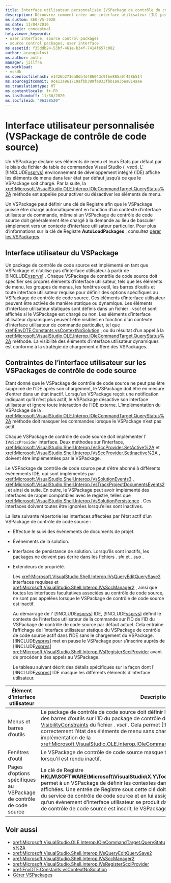 ```yaml
---
title: Interface utilisateur personnalisée (VSPackage de contrôle de code source) | Microsoft Docs
description: Découvrez comment créer une interface utilisateur (IU) personnalisée dans Visual Studio à l’aide d’un VSPackage de contrôle de code source pour spécifier des éléments d’interface utilisateur.
ms.custom: SEO-VS-2020
ms.date: 11/04/2016
ms.topic: conceptual
helpviewer_keywords:
- user interface, source control packages
- source control packages, user interface
ms.assetid: f35ddb24-53bf-461e-b34f-7414f657c082
author: acangialosi
ms.author: anthc
manager: jillfra
ms.workload:
- vssdk
ms.openlocfilehash: e1426b271ea8db4d486043c9fbe885a0f428b514
ms.sourcegitcommit: 9ce13a961719afbb389fa033fbb1a93bea814aae
ms.translationtype: MT
ms.contentlocale: fr-FR
ms.lasthandoff: 11/30/2020
ms.locfileid: "96328520"
---
```

# <a name="custom-user-interface-source-control-vspackage"></a>Interface utilisateur personnalisée (VSPackage de contrôle de code source)
Un VSPackage déclare ses éléments de menu et leurs États par défaut par le biais du fichier de table de commandes Visual Studio (*. vsct*). L' [!INCLUDE[vsprvs](../../code-quality/includes/vsprvs_md.md)] environnement de développement intégré (IDE) affiche les éléments de menu dans leur état par défaut jusqu’à ce que le VSPackage soit chargé. Par la suite, la <xref:Microsoft.VisualStudio.OLE.Interop.IOleCommandTarget.QueryStatus%2A> méthode est appelée pour activer ou désactiver les éléments de menu.

 Un VSPackage peut définir une clé de Registre afin que le VSPackage puisse être chargé automatiquement en fonction d’un contexte d’interface utilisateur de commande, même si un VSPackage de contrôle de code source doit généralement être chargé à la demande au lieu de basculer simplement vers un contexte d’interface utilisateur particulier. Pour plus d’informations sur la clé de Registre **AutoLoadPackages** , consultez [gérer les VSPackages](../../extensibility/managing-vspackages.md).

## <a name="vspackage-ui"></a>Interface utilisateur du VSPackage
 Un package de contrôle de code source est implémenté en tant que VSPackage et n’utilise pas d’interface utilisateur à partir de [!INCLUDE[vsprvs](../../code-quality/includes/vsprvs_md.md)] . Chaque VSPackage de contrôle de code source doit spécifier ses propres éléments d’interface utilisateur, tels que les éléments de menu, les groupes de menus, les fenêtres outil, les barres d’outils et toute interface utilisateur requise pour définir des options spécifiques au VSPackage de contrôle de code source. Ces éléments d’interface utilisateur peuvent être activés de manière statique ou dynamique. Les éléments d’interface utilisateur statiques sont définis dans un fichier *. vsct* et sont affichés si le VSPackage est chargé ou non. Les éléments d’interface utilisateur dynamiques peuvent être visibles en fonction d’un contexte d’interface utilisateur de commande particulier, tel que <xref:EnvDTE.Constants.vsContextNoSolution> , ou du résultat d’un appel à la <xref:Microsoft.VisualStudio.OLE.Interop.IOleCommandTarget.QueryStatus%2A> méthode. La visibilité des éléments d’interface utilisateur dynamiques est conforme à la stratégie de chargement différé des VSPackages.

## <a name="ui-constraints-on-source-control-vspackages"></a>Contraintes de l’interface utilisateur sur les VSPackages de contrôle de code source
 Étant donné que le VSPackage de contrôle de code source ne peut pas être supprimé de l’IDE après son chargement, le VSPackage doit être en mesure d’entrer dans un état inactif. Lorsqu’un VSPackage reçoit une notification indiquant qu’il n’est plus actif, le VSPackage désactive son interface utilisateur et ignore toute interaction de l’IDE externe. L’implémentation du VSPackage de la <xref:Microsoft.VisualStudio.OLE.Interop.IOleCommandTarget.QueryStatus%2A> méthode doit masquer les commandes lorsque le VSPackage n’est pas actif.

 Chaque VSPackage de contrôle de code source doit implémenter l' `IVsSccProvider` interface. Deux méthodes sur l’interface, <xref:Microsoft.VisualStudio.Shell.Interop.IVsSccProvider.SetActive%2A> et <xref:Microsoft.VisualStudio.Shell.Interop.IVsSccProvider.SetInactive%2A> , doivent être implémentées par le VSPackage.

 Le VSPackage de contrôle de code source peut s’être abonné à différents événements IDE, qui sont implémentés par <xref:Microsoft.VisualStudio.Shell.Interop.IVsSolutionEvents3> , <xref:Microsoft.VisualStudio.Shell.Interop.IVsTrackProjectDocumentsEvents2> , et ainsi de suite. En outre, le VSPackage peut avoir implémenté des interfaces de rappel compatibles avec le registre, telles que <xref:Microsoft.VisualStudio.Shell.Interop.IVsSolutionPersistence> . Ces interfaces doivent toutes être ignorées lorsqu’elles sont inactives.

 La liste suivante répertorie les interfaces affectées par l’état actif d’un VSPackage de contrôle de code source :

- Effectue le suivi des événements de documents de projet.

- Événements de la solution.

- Interfaces de persistance de solution. Lorsqu’ils sont inactifs, les packages ne doivent pas écrire dans les fichiers *. sln* et *. suo* .

- Extendeurs de propriété.

  Les <xref:Microsoft.VisualStudio.Shell.Interop.IVsQueryEditQuerySave2> interfaces requises et <xref:Microsoft.VisualStudio.Shell.Interop.IVsSccManager2> , ainsi que toutes les interfaces facultatives associées au contrôle de code source, ne sont pas appelées lorsque le VSPackage de contrôle de code source est inactif.

  Au démarrage de l' [!INCLUDE[vsprvs](../../code-quality/includes/vsprvs_md.md)] IDE, [!INCLUDE[vsprvs](../../code-quality/includes/vsprvs_md.md)] définit le contexte de l’interface utilisateur de la commande sur l’ID de l’ID du VSPackage de contrôle de code source par défaut actuel. Cela entraîne l’affichage de l’interface utilisateur statique du VSPackage de contrôle de code source actif dans l’IDE sans le chargement du VSPackage. [!INCLUDE[vsprvs](../../code-quality/includes/vsprvs_md.md)] met en pause le VSPackage pour s’inscrire auprès de [!INCLUDE[vsprvs](../../code-quality/includes/vsprvs_md.md)] <xref:Microsoft.VisualStudio.Shell.Interop.IVsRegisterScciProvider> avant de procéder à des appels au VSPackage.

  Le tableau suivant décrit des détails spécifiques sur la façon dont l' [!INCLUDE[vsprvs](../../code-quality/includes/vsprvs_md.md)] IDE masque les différents éléments d’interface utilisateur.

| Élément d’interface utilisateur | Description |
| - | - |
| Menus et barres d’outils | Le package de contrôle de code source doit définir les États de visibilité initiale des menus et des barres d’outils sur l’ID du package de contrôle de code source dans la section [VisibilityConstraints](../../extensibility/visibilityconstraints-element.md) du fichier *. vsct* . Cela permet [!INCLUDE[vsprvs](../../code-quality/includes/vsprvs_md.md)] à l’IDE de définir correctement l’état des éléments de menu sans charger le VSPackage et appeler une implémentation de la <xref:Microsoft.VisualStudio.OLE.Interop.IOleCommandTarget.QueryStatus%2A> méthode. |
| Fenêtres d’outil | Le VSPackage de contrôle de code source masque toutes les fenêtres d’outils qu’il détient lorsqu’il est rendu inactif. |
| Pages d’options spécifiques au VSPackage de contrôle de code source | La clé de Registre **HKLM\SOFTWARE\Microsoft\VisualStudio\X.Y\ToolsOptionsPages\VisibilityCmdUIContexts** permet à un VSPackage de définir les contextes dans lesquels les pages d’options doivent être affichées. Une entrée de Registre sous cette clé doit être créée à l’aide de l’ID de service (SID) du service de contrôle de code source et en lui assignant une valeur DWORD de 1. Chaque fois qu’un événement d’interface utilisateur se produit dans un contexte avec lequel le VSPackage de contrôle de code source est inscrit, le VSPackage est appelé s’il est actif. |

## <a name="see-also"></a>Voir aussi
- <xref:Microsoft.VisualStudio.OLE.Interop.IOleCommandTarget.QueryStatus%2A>
- <xref:Microsoft.VisualStudio.Shell.Interop.IVsQueryEditQuerySave2>
- <xref:Microsoft.VisualStudio.Shell.Interop.IVsSccManager2>
- <xref:Microsoft.VisualStudio.Shell.Interop.IVsRegisterScciProvider>
- <xref:EnvDTE.Constants.vsContextNoSolution>
- [Gérer VSPackages](../../extensibility/managing-vspackages.md)
